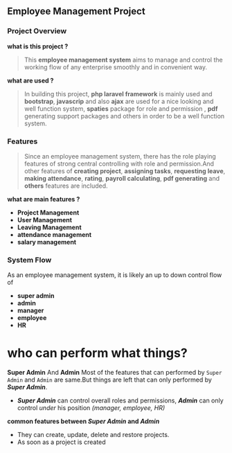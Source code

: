 ## Employee Management Project

### Project Overview

**what is this project ?**
>This **employee management system** aims to manage and control the working flow of any enterprise smoothly and  in convenient way.


**what are used ?**
>In building this project, **php laravel framework** is mainly used and **bootstrap**, **javascrip** and also **ajax** are used for a nice looking and well function system, **spaties** package for role and permission , **pdf** generating support packages and others in order to be a well function system.

### Features
>Since an employee management system, there has the role playing features of strong central controlling with role and permission.And other features of **creating project**, **assigning tasks**,  **requesting leave**, **making attendance**, **rating**, **payroll calculating**, **pdf generating** and **others** features are included.

**what are main features ?** 
- **Project Management** 
- **User Management** 
- **Leaving Management** 
- **attendance management** 
- **salary management** 

### System Flow

As an employee management system, it is likely an up to down control flow of
- **super admin**
- **admin**
- **manager**
- **employee**
- **HR**

<h1>who can perform what things?</h1>

**Super Admin** And **Admin**
Most of the features that can performed by `Super Admin` and `Admin` are same.But things are left that can only performed by ***Super Admin***.
- ***Super Admin*** can control overall roles and permissions, ***Admin*** can only control *under* his position *(manager, employee, HR)*

**common features between *Super Admin* and *Admin***

- They can create, update, delete and restore projects.
- As soon as a project is created 


 

